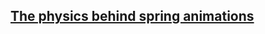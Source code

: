 ##  [The physics behind spring animations](https://blog.maximeheckel.com/posts/the-physics-behind-spring-animations/)
